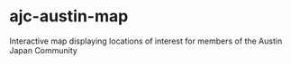 # ajc-austin-map
Interactive map displaying locations of interest for members of the Austin Japan Community

